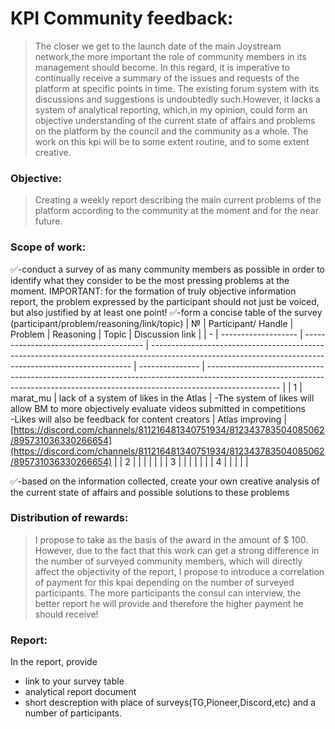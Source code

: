# KPI Community feedback:
> The closer we get to the launch date of the main Joystream network,the more important the role of community members in its management should become. 
In this regard, it is imperative to continually receive a summary of the issues and requests of the platform at specific points in time. 
The existing forum system with its discussions and suggestions is undoubtedly such.However, it lacks a system of analytical reporting,
which,in my opinion, could form an objective understanding of the current state of affairs and problems on the platform by the council
and the community as a whole. 
The work on this kpi will be to some extent routine, and to some extent creative.
### Objective:
> Creating a weekly report describing the main current problems of the platform according to the community at the moment and for the near future.  
### Scope of work:
:white_check_mark:-conduct a survey of as many community members as possible in order to identify what they consider to be the most pressing problems at the moment.
IMPORTANT: for the formation of truly objective information report, the problem expressed by the participant should not just be voiced, 
but also justified by at least one point!
:white_check_mark:-form a concise table of the survey (participant/problem/reasoning/link/topic)
| № | Participant/ Handle | Problem                                | Reasoning                                                                                                                                               | Topic           | Discussion link                                                                                                                                                                |
| - | ------------------- | -------------------------------------- | ------------------------------------------------------------------------------------------------------------------------------------------------------- | --------------- | ------------------------------------------------------------------------------------------------------------------------------------------------------------------------------ |
| 1 | marat\_mu           | lack of a system of likes in the Atlas | \-The system of likes will allow BM to more objectively evaluate videos submitted in competitions<br>\-Likes will also be feedback for content creators | Atlas improving | [https://discord.com/channels/811216481340751934/812343783504085062/895731036330266654](https://discord.com/channels/811216481340751934/812343783504085062/895731036330266654) |
| 2 |                     |                                        |                                                                                                                                                         |                 |                                                                                                                                                                                |
| 3 |                     |                                        |                                                                                                                                                         |                 |                                                                                                                                                                                |
| 4 |                     |                                        |                                                                                                                                                         |                 |


:white_check_mark:-based on the information collected, create your own creative analysis of the current state of affairs and possible solutions to these problems

### Distribution of rewards:
> I propose to take as the basis of the award in the amount of $ 100. 
However, due to the fact that this work can get a strong difference in the number of surveyed community members, 
which will directly affect the objectivity of the report, I propose to introduce a correlation of payment for this kpai depending on the number of surveyed participants.
The more participants the consul can interview, the better report he will provide and therefore the higher payment he should receive!
### Report:
In the report, provide 
- link to your survey table
- analytical report document
- short descreption with place of surveys(TG,Pioneer,Discord,etc) and a number of participants.
